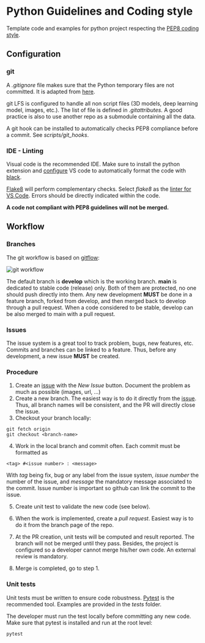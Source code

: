 # Python Guidelines and Coding style

Template code and examples for python project respecting the [PEP8 coding style](https://peps.python.org/pep-0008/).

## Configuration

### git

A *.gitignore* file makes sure that the Python temporary files are not committed. It is adapted from [here](https://github.com/github/gitignore/blob/main/Python.gitignore).

git LFS is configured to handle all non script files (3D models, deep learning model, images, etc.). The list of file is defined in *.gitattributes.* A good practice is also to use another repo as a submodule containing all the data.

A git hook can be installed to automatically checks PEP8 compliance before a commit. See *scripts/git_hooks*.

### IDE - Linting

Visual code is the recommended IDE. Make sure to install the python extension and [configure](https://dev.to/adamlombard/how-to-use-the-black-python-code-formatter-in-vscode-3lo0) VS code to automatically format the code with [black](https://black.readthedocs.io).

[Flake8](https://flake8.pycqa.org) will perform complementary checks. Select *flake8* as the [linter for VS Code](https://code.visualstudio.com/docs/python/linting). Errors should be directly indicated within the code.

**A code not compliant with PEP8 guidelines will not be merged.**

## Workflow

### Branches

The git workflow is based on [gitflow](https://www.atlassian.com/git/tutorials/comparing-workflows/gitflow-workflow):

![git workflow](docs/branches.svg)

The default branch is **develop** which is the working branch. **main** is dedicated to stable code (release) only. Both of them are protected, no one should push directly into them. Any new development **MUST** be done in a feature branch, forked from develop, and then merged back to develop through a pull request. When a code considered to be stable, develop can be also merged to main with a pull request.

### Issues

The issue system is a great tool to track problem, bugs, new features, etc. Commits and branches can be linked to a feature. Thus, before any development, a new issue **MUST** be created.

### Procedure

1. Create an [issue](https://github.com/pollen-robotics/unity-workflow/issues) with the *New Issue* button. Document the problem as much as possible (images, url, ...)
2. Create a new branch. The easiest way is to do it directly from the [issue](https://github.blog/changelog/2022-03-02-create-a-branch-for-an-issue/). Thus, all branch names will be consistent, and the PR will directly close the issue.
3. Checkout your branch locally:
 ```
 git fetch origin
 git checkout <branch-name>
 ```
4. Work in the local branch and commit often. Each commit must be formatted as
 ```
<tag> #<issue number> : <message>
 ```
 With *tag* being fix, bug or any label from the issue system, *issue number* the number of the issue, and *message* the mandatory message associated to the commit. Issue number is important so github can link the commit to the issue.
 
 5. Create unit test to validate the new code (see below).

 6. When the work is implemented, create a *pull request*. Easiest way is to do it from the branch page of the repo.
 
 7. At the PR creation, unit tests will be computed and result reported. The branch will not be merged until they pass. Besides, the project is configured so a developer cannot merge his/her own code. An external review is mandatory.
 8. Merge is completed, go to step 1.

 ### Unit tests

 Unit tests must be written to ensure code robustness. [Pytest](https://docs.pytest.org) is the recommended tool. Examples are provided in the *tests* folder.
 
 The developer must run the test locally before committing any new code. Make sure that pytest is installed and run at the root level:
 ```
 pytest
 ```

